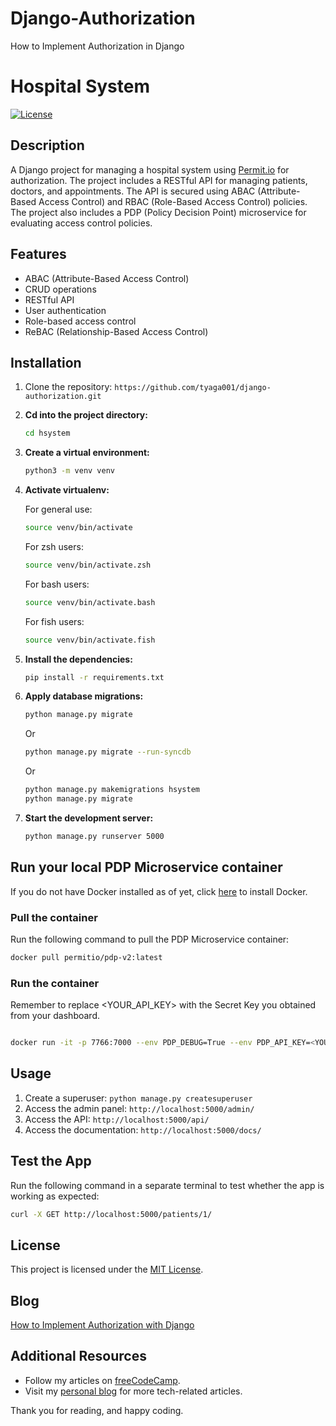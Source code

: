 # Django-Authorization
How to Implement Authorization in Django

# Hospital System

[![License](https://img.shields.io/badge/license-MIT-blue.svg)](https://opensource.org/licenses/MIT)

## Description

A Django project for managing a hospital system using [Permit.io](https://app.permit.io/) for authorization. The project includes a RESTful API for managing patients, doctors, and appointments. The API is secured using ABAC (Attribute-Based Access Control) and RBAC (Role-Based Access Control) policies. The project also includes a PDP (Policy Decision Point) microservice for evaluating access control policies. 

## Features

- ABAC (Attribute-Based Access Control)
- CRUD operations
- RESTful API
- User authentication
- Role-based access control
- ReBAC (Relationship-Based Access Control)

## Installation

1. Clone the repository: `https://github.com/tyaga001/django-authorization.git`

2. **Cd into the project directory:**

    ```sh
    cd hsystem
    ```

3. **Create a virtual environment:**

    ```sh
    python3 -m venv venv
    ```

4. **Activate virtualenv:**

    For general use:
    
    ```sh
    source venv/bin/activate
    ```

    For zsh users:
    
    ```sh
    source venv/bin/activate.zsh
    ```

    For bash users:
    
    ```sh
    source venv/bin/activate.bash
    ```

    For fish users:
    
    ```sh
    source venv/bin/activate.fish
    ```

5. **Install the dependencies:**

    ```sh
    pip install -r requirements.txt
    ```

6. **Apply database migrations:**

    ```sh
    python manage.py migrate
    ```

    Or

    ```sh
    python manage.py migrate --run-syncdb
    ```

    Or

    ```sh
    python manage.py makemigrations hsystem
    python manage.py migrate
    ```

7. **Start the development server:**

    ```sh
    python manage.py runserver 5000
    ```



## Run your local PDP Microservice container

If you do not have Docker installed as of yet, click [here](https://docs.docker.com/get-docker/) to install Docker.

### Pull the container 

Run the following command to pull the PDP Microservice container:

```bash
docker pull permitio/pdp-v2:latest
```

### Run the container

Remember to replace <YOUR_API_KEY> with the Secret Key you obtained from your dashboard.

```bash

docker run -it -p 7766:7000 --env PDP_DEBUG=True --env PDP_API_KEY=<YOUR_API_KEY> permitio/pdp-v2:latest

```

## Usage

1. Create a superuser: `python manage.py createsuperuser`
2. Access the admin panel: `http://localhost:5000/admin/`
3. Access the API: `http://localhost:5000/api/`
4. Access the documentation: `http://localhost:5000/docs/` 

## Test the App

Run the following command in a separate terminal to test whether the app is working as expected:

```bash
curl -X GET http://localhost:5000/patients/1/

```

## License

This project is licensed under the [MIT License](LICENSE).

## Blog
[How to Implement Authorization with Django](https://www.permit.io/blog/fine-grained-authorization-with-django)

## Additional Resources

- Follow my articles on [freeCodeCamp](https://www.freecodecamp.org/news/author/theankurtyagi/).
- Visit my [personal blog](https://theankurtyagi.com/blog/) for more tech-related articles.

Thank you for reading, and happy coding.

